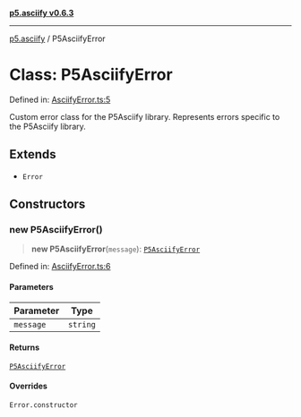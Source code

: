 [**p5.asciify v0.6.3**](../README.md)

***

[p5.asciify](../globals.md) / P5AsciifyError

# Class: P5AsciifyError

Defined in: [AsciifyError.ts:5](https://github.com/humanbydefinition/p5-asciify/blob/fc092abe0dcab9fd107332d703dd5b7643c45015/src/lib/AsciifyError.ts#L5)

Custom error class for the P5Asciify library.
Represents errors specific to the P5Asciify library.

## Extends

- `Error`

## Constructors

### new P5AsciifyError()

> **new P5AsciifyError**(`message`): [`P5AsciifyError`](P5AsciifyError.md)

Defined in: [AsciifyError.ts:6](https://github.com/humanbydefinition/p5-asciify/blob/fc092abe0dcab9fd107332d703dd5b7643c45015/src/lib/AsciifyError.ts#L6)

#### Parameters

| Parameter | Type |
| ------ | ------ |
| `message` | `string` |

#### Returns

[`P5AsciifyError`](P5AsciifyError.md)

#### Overrides

`Error.constructor`

